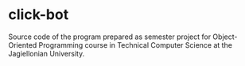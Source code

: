 # click-bot

Source code of the program prepared as semester project for Object-Oriented Programming course in Technical Computer
Science at the Jagiellonian University.